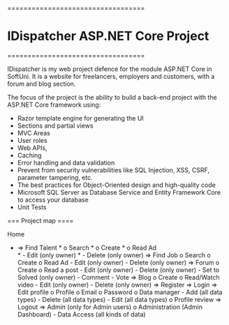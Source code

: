 ==================================
# IDispatcher ASP.NET Core Project
==================================

IDispatcher is my web project defence for the module ASP.NET Core in SoftUni.
It is a website for freelancers, employers and customers, with a forum and blog section.

The focus of the project is the ability to build a back-end project with the ASP.NET Core framework using: 
 - Razor template engine for generating the UI
 - Sections and partial views
 - MVC Areas
 - User roles
 - Web APIs,
 - Caching
 - Error handling and data validation 
 - Prevent from security vulnerabilities like SQL Injection, XSS, CSRF, parameter tampering, etc.
 - The best practices for Object-Oriented design and high-quality code 
 - Microsoft SQL Server as Database Service and Entity Framework Core to access your database
 - Unit Tests 


=== Project map ====

 Home
  * =>	Find Talent
        * o	Search
        * o	Create
        * o	Read Ad    
             * - Edit (only owner)
    	        * - Delete (only owner)
  =>	Find Job
        o	Search
        o	Create
        o	Read Ad
            -	Edit (only owner)
            -	Delete (only owner)
  =>	Forum
        o	Create
        o	Read a post
           -	Edit (only owner)
           -	Delete (only owner)
           -	Set to Solved (only owner)
           -	Comment
           -	Vote
  =>	Blog
        o	Create
        o	Read/Watch video
           -	Edit (only owner)
           -	Delete (only owner)
  =>	Register
  =>	Login
  =>	Edit profile
        o	Profile
        o	Email
        o	Password
        o	Data manager
            -	Add (all data types)
            -	Delete (all data types)
            -	Edit (all data types)
        o	Profile review
  =>	Logout
  =>	Admin (only for Admin users)
        o Administration (Admin Dashboard)
            - Data Access (all kinds of data)
